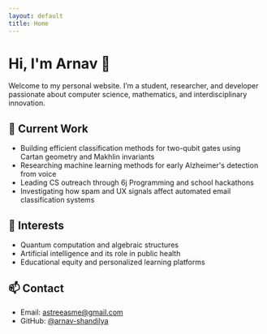 ```yaml
---
layout: default
title: Home
---
```


# Hi, I'm Arnav 👋

Welcome to my personal website. I’m a student, researcher, and developer passionate about computer science, mathematics, and interdisciplinary innovation.

## 🔬 Current Work
- Building efficient classification methods for two-qubit gates using Cartan geometry and Makhlin invariants
- Researching machine learning methods for early Alzheimer's detection from voice
- Leading CS outreach through 6j Programming and school hackathons
- Investigating how spam and UX signals affect automated email classification systems

## 🧠 Interests
- Quantum computation and algebraic structures
- Artificial intelligence and its role in public health
- Educational equity and personalized learning platforms

## 📫 Contact
- Email: astreeasme@gmail.com 
- GitHub: [@arnav-shandilya](https://github.com/arnav-shandilya)
